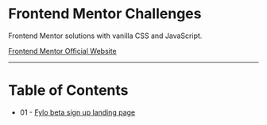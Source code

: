 # Frontend Mentor Challenges
Frontend Mentor solutions with vanilla CSS and JavaScript.

[Frontend Mentor Official Website](https://www.frontendmentor.io/)

---

# Table of Contents
* 01 - [Fylo beta sign up landing page](01-fylo-beta/)
